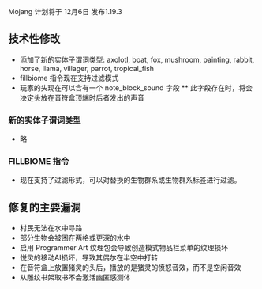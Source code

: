 Mojang 计划将于 12月6日 发布1.19.3
## 技术性修改
* 添加了新的实体子谓词类型: axolotl, boat, fox, mushroom, painting, rabbit, horse, llama, villager, parrot, tropical_fish
* fillbiome 指令现在支持过滤模式
* 玩家的头现在可以含有一个 note_block_sound 字段
** 此字段存在时，将会决定头放在音符盒顶端时后者发出的声音
### 新的实体子谓词类型
* 略
### FILLBIOME 指令
* 现在支持了过滤形式，可以对替换的生物群系或生物群系标签进行过滤。
## 修复的主要漏洞
* 村民无法在水中寻路
* 部分生物会被困在两格或更深的水中
* 启用 Programmer Art 纹理包会导致创造模式物品栏菜单的纹理损坏
* 悦灵的移动AI损坏，导致其偶尔在半空中打转
* 在音符盒上放置猪灵的头后，播放的是猪灵的愤怒音效，而不是空闲音效
* 从雕纹书架取书不会激活幽匿感测体
